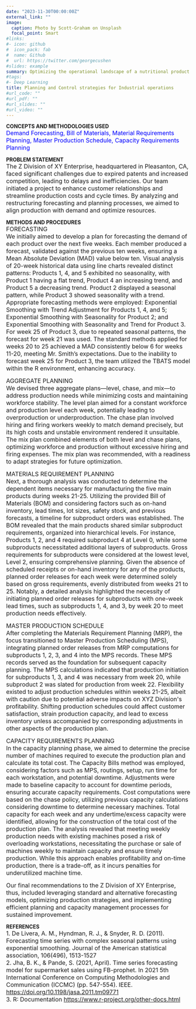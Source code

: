 ```yaml
---
date: "2023-11-30T00:00:00Z"
external_link: ""
image:
  caption: Photo by Scott-Graham on Unsplash
  focal_point: Smart
#links:
#- icon: github
#  icon_pack: fab
#  name: Github
#  url: https://twitter.com/georgecushen
#slides: example
summary: Optimizing the operational landscape of a nutritional product manufacturing organization 
#tags:
#- Deep Learning
title: Planning and Control strategies for Industrial operations
#url_code: ""
#url_pdf: ""
#url_slides: ""
#url_video: ""
---
```


**CONCEPTS AND METHODOLOGIES USED**  
<span style="font-size: medium; color:blue"> Demand Forecasting, Bill of Materials, Material Requirements Planning, Master Production Schedule, Capacity Requirements Planning</span>   

**PROBLEM STATEMENT**  
<span style="font-size: medium;">The Z Division of XY Enterprise, headquartered in Pleasanton, CA, faced significant challenges due to expired patents and increased competition, leading to delays and inefficiencies. Our team initiated a project to enhance customer relationships and streamline production costs and cycle times. By analyzing and restructuring forecasting and planning processes, we aimed to align production with demand and optimize resources.</span>  
  
**METHODS AND PROCEDURES**   
<span style="font-size: medium;">FORECASTING  
We initially aimed to develop a plan for forecasting the demand of each product over the next five weeks. Each member produced a forecast, validated against the previous ten weeks, ensuring a Mean Absolute Deviation (MAD) value below ten. Visual analysis of 20-week historical data using line charts revealed distinct patterns: Products 1, 4, and 5 exhibited no seasonality, with Product 1 having a flat trend, Product 4 an increasing trend, and Product 5 a decreasing trend. Product 2 displayed a seasonal pattern, while Product 3 showed seasonality with a trend. Appropriate forecasting methods were employed: Exponential Smoothing with Trend Adjustment for Products 1, 4, and 5; Exponential Smoothing with Seasonality for Product 2; and Exponential Smoothing with Seasonality and Trend for Product 3. For week 25 of Product 3, due to repeated seasonal patterns, the forecast for week 21 was used. The standard methods applied for weeks 20 to 25 achieved a MAD consistently below 6 for weeks 11-20, meeting Mr. Smith’s expectations. Due to the inability to forecast week 25 for Product 3, the team utilized the TBATS model within the R environment, enhancing accuracy.</span>  

<span style="font-size: medium;">AGGREGATE PLANNING  
We devised three aggregate plans—level, chase, and mix—to address production needs while minimizing costs and maintaining workforce stability. The level plan aimed for a constant workforce and production level each week, potentially leading to overproduction or underproduction. The chase plan involved hiring and firing workers weekly to match demand precisely, but its high costs and unstable environment rendered it unsuitable. The mix plan combined elements of both level and chase plans, optimizing workforce and production without excessive hiring and firing expenses. The mix plan was recommended, with a readiness to adapt strategies for future optimization.</span>  

<span style="font-size: medium;">MATERIALS REQUIREMENT PLANNING  
Next, a thorough analysis was conducted to determine the dependent items necessary for manufacturing the five main products during weeks 21-25. Utilizing the provided Bill of Materials (BOM) and considering factors such as on-hand inventory, lead times, lot sizes, safety stock, and previous forecasts, a timeline for subproduct orders was established. The BOM revealed that the main products shared similar subproduct requirements, organized into hierarchical levels. For instance, Products 1, 2, and 4 required subproduct 4 at Level 0, while some subproducts necessitated additional layers of subproducts. Gross requirements for subproducts were considered at the lowest level, Level 2, ensuring comprehensive planning. Given the absence of scheduled receipts or on-hand inventory for any of the products, planned order releases for each week were determined solely based on gross requirements, evenly distributed from weeks 21 to 25. Notably, a detailed analysis highlighted the necessity of initiating planned order releases for subproducts with one-week lead times, such as subproducts 1, 4, and 3, by week 20 to meet production needs effectively.</span>

<span style="font-size: medium;">MASTER PRODUCTION SCHEDULE  
After completing the Materials Requirement Planning (MRP), the focus transitioned to Master Production Scheduling (MPS), integrating planned order releases from MRP computations for subproducts 1, 2, 3, and 4 into the MPS records. These MPS records served as the foundation for subsequent capacity planning. The MPS calculations indicated that production initiation for subproducts 1, 3, and 4 was necessary from week 20, while subproduct 2 was slated for production from week 22. Flexibility existed to adjust production schedules within weeks 21-25, albeit with caution due to potential adverse impacts on XYZ Division's profitability. Shifting production schedules could affect customer satisfaction, strain production capacity, and lead to excess inventory unless accompanied by corresponding adjustments in other aspects of the production plan.</span>  
  
<span style="font-size: medium;">CAPACITY REQUIREMENTS PLANNING  
In the capacity planning phase, we aimed to determine the precise number of machines required to execute the production plan and calculate its total cost. The Capacity Bills method was employed, considering factors such as MPS, routings, setup, run time for each workstation, and potential downtime. Adjustments were made to baseline capacity to account for downtime periods, ensuring accurate capacity requirements. Cost computations were based on the chase policy, utilizing previous capacity calculations considering downtime to determine necessary machines. Total capacity for each week and any undertime/excess capacity were identified, allowing for the construction of the total cost of the production plan. The analysis revealed that meeting weekly production needs with existing machines posed a risk of overloading workstations, necessitating the purchase or sale of machines weekly to maintain capacity and ensure timely production. While this approach enables profitability and on-time production, there is a trade-off, as it incurs penalties for underutilized machine time.</span>   
  
<span style="font-size: medium;"> Our final recommendations to the Z Division of XY Enterprise, thus, included leveraging standard and alternative forecasting models, optimizing production strategies, and implementing efficient planning and capacity management processes for sustained improvement.</span>

**REFERENCES**  
<span style="font-size: medium;">1. De Livera, A. M., Hyndman, R. J., & Snyder, R. D. (2011). Forecasting time series with complex seasonal patterns using exponential smoothing. Journal of the American statistical association, 106(496), 1513-1527  
2. Jha, B. K., & Pande, S. (2021, April). Time series forecasting model for supermarket sales using FB-prophet. In 2021 5th International Conference on Computing Methodologies and Communication (ICCMC) (pp. 547-554). IEEE. https://doi.org/10.1198/jasa.2011.tm09771  
3. R: Documentation https://www.r-project.org/other-docs.html </span> 